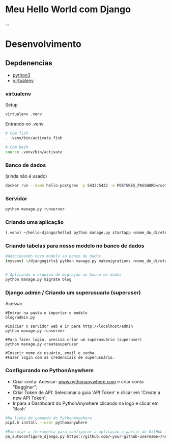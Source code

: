 # Meu Hello World com Django

...


# Desenvolvimento
## Depdenencias

- [python3](https://www.python.org/downloads/)
- [virtualenv](https://virtualenv.pypa.io/)

### virtualenv

Setup

```sh
virtualenv .venv
```

Entrando no .venv

```sh
# Com fish
. .venv/bin/activate.fish

# Com bash
source .venv/bin/activate
```

### Banco de dados

(ainda não é usado)

```sh
docker run --name hello-postgres -p 5432:5432 -e POSTGRES_PASSWORD=root -d postgres:11
```

### Servidor

```sh
python manage.py runserver
```

### Criando uma aplicação

```sh
(.venv) ~/hello-django/hello$ python manage.py startapp <nome_do_diretorio>
```

### Criando tabelas para nosso modelo no banco de dados

```sh
#Adicionando novo modelo ao banco de dados
(myvenv) ~/djangogirls$ python manage.py makemigrations <nome_do_diretorio


# Aplicando o arquivo de migração ao banco de dados
python manage.py migrate blog
```

### Django.admin / Criando um superusuario (superuser)

Acessar

```
#Entrar na pasta e importar o modelo
blog/admin.py

#Iniciar o servidor web e ir para http://localhost/admin
python manage.py runserver

#Para fazer login, precisa criar um superusuário (superuser)
python manage.py createsuperuser

#Inserir nome de usuário, email e senha.
#Fazer login com as credenciais de superusuário.
```

### Configurando no PythonAnywhere

* Criar conta:
  Acessar: www.pythonanywhere.com e criar conta "Begginer";
* Criar Token de API:
  Selecionar a guia 'API Token' e clicar em 'Create a new API Token';
* Ir para a Dashboard do PythonAnywhere clicando na logo e clicar em 'Bash'

```sh
#Na linha de comando do PythonAnywhere
pip3.6 install --user pythonanywhere

#Executar a ferramenta para configurar a aplicação a partir do GitHub automaticamente
pa_autoconfigure_django.py https://github.com/<your-github-username>/nome-do-repositorio.git
```
